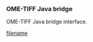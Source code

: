 ### OME-TIFF Java bridge

OME-TIFF Java bridge interface.

[filename](write_ometiff_javabridge.py ':include :type=code')
